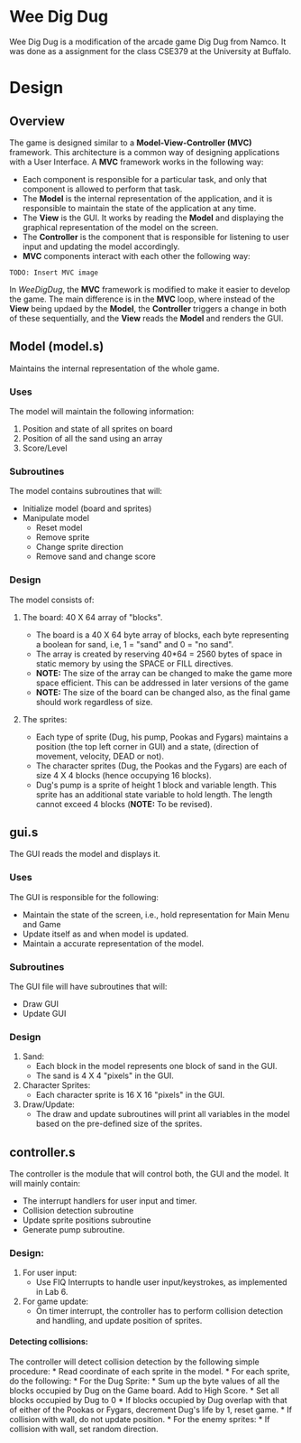 Wee Dig Dug
===

Wee Dig Dug is a modification of the arcade game Dig Dug from Namco.
It was done as a assignment for the class CSE379 at the University at Buffalo.


# Design

## Overview

The game is designed similar to a **Model-View-Controller (MVC)** framework. This architecture is a common way of designing applications with a User Interface.
A **MVC** framework works in the following way:

* Each component is responsible for a particular task, and only that component is allowed to perform that task.
* The **Model** is the internal representation of the application, and it is responsible to maintain the state of the application at any time.
* The **View** is the GUI. It works by reading the **Model** and displaying the graphical representation of the model on the screen.
* The **Controller** is the component that is responsible for listening to user input and updating the model accordingly.
* **MVC** components interact with each other the following way:

`TODO: Insert MVC image`

In _WeeDigDug_, the **MVC** framework is modified to make it easier to develop the game.
The main difference is in the **MVC** loop, where instead of the **View** being updaed by the **Model**,
the **Controller** triggers a change in both of these sequentially, and the **View** reads the **Model**
and renders the GUI.

## Model (model.s)

Maintains the internal representation of the whole game.

### Uses

The model will maintain the following information:

1. Position and state of all sprites on board
2. Position of all the sand using an array
3. Score/Level

### Subroutines

The model contains subroutines that will:

* Initialize model (board and sprites)
* Manipulate model
	* Reset model
	* Remove sprite
	* Change sprite direction
	* Remove sand and change score

### Design

The model consists of:

1. The board: 40 X 64 array of "blocks".
	* The board is a 40 X 64 byte array of blocks, each byte representing a boolean for sand, i.e, 1 = "sand" and 0 = "no sand".
	* The array is created by reserving 40*64 = 2560 bytes of space in static memory by using the SPACE or FILL directives.
	* **NOTE:** The size of the array can be changed to make the game more space efficient. This can be addressed in later versions of the game
	* **NOTE:** The size of the board can be changed also, as the final game should work regardless of size.

2. The sprites:
	* Each type of sprite (Dug, his pump, Pookas and Fygars) maintains a position (the top left corner in GUI) and a state,
	(direction of movement, velocity, DEAD or not).
	* The character sprites (Dug, the Pookas and the Fygars) are each of size 4 X 4 blocks (hence occupying 16 blocks).
	* Dug's pump is a sprite of height 1 block and variable length. This sprite has an additional state variable to hold length.
	The length cannot exceed 4 blocks (**NOTE:** To be revised).

## gui.s

The GUI reads the model and displays it.

### Uses

The GUI is responsible for the following:

* Maintain the state of the screen, i.e., hold representation for Main Menu and Game
* Update itself as and when model is updated.
* Maintain a accurate representation of the model.

### Subroutines

The GUI file will have subroutines that will:

* Draw GUI
* Update GUI

### Design

1. Sand:
	* Each block in the model represents one block of sand in the GUI.
	* The sand is 4 X 4 "pixels" in the GUI.
2. Character Sprites:
	* Each character sprite is 16 X 16 "pixels" in the GUI.
3. Draw/Update:
	* The draw and update subroutines will print all variables in the model based on the pre-defined size of the sprites.


## controller.s

The controller is the module that will control both, the GUI and the model.
It will mainly contain:

* The interrupt handlers for user input and timer.
* Collision detection subroutine
* Update sprite positions subroutine
* Generate pump subroutine.

### Design:

1. For user input:
	* Use FIQ Interrupts to handle user input/keystrokes, as implemented in Lab 6.
2. For game update:
	* On timer interrupt, the controller has to perform collision detection and handling, and update position of sprites.

#### Detecting collisions:

The controller will detect collision detection by the following simple procedure:
	* Read coordinate of each sprite in the model.
	* For each sprite, do the following:
		* For the Dug Sprite:
			* Sum up the byte values of all the blocks occupied by Dug on the Game board. Add to High Score.
			* Set all blocks occupied by Dug to 0
			* If blocks occupied by Dug overlap with that of either of the Pookas or Fygars, decrement Dug's life by 1,
			 reset game.
			* If collision with wall, do not update position.
		* For the enemy sprites:
			* If collision with wall, set random direction.




